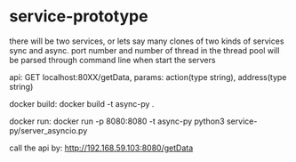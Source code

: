 # service-prototype

there will be two services, or lets say many clones of two kinds of services
sync and async. port number and number of thread in the thread pool will be parsed through command line when start the servers

api:
GET localhost:80XX/getData, params: action(type string), address(type string)

docker build:
docker build -t async-py .

docker run:
docker run -p 8080:8080 -t async-py python3 service-py/server_asyncio.py

call the api by:
http://192.168.59.103:8080/getData